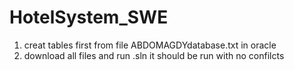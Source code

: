 # HotelSystem_SWE
1) creat tables first from file ABDOMAGDYdatabase.txt in oracle
2) download all files and run .sln 
        it should be run with no confilcts
